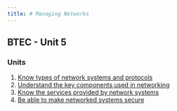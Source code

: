 ```yaml
---
title: # Managing Networks
---
```


## BTEC - Unit 5

### Units
1. [Know types of network systems and protocols](https://keshavdulal.github.io/btec-notes/notes/managing-networks/btec-mn-u1)
1. [Understand the key components used in networking](https://keshavdulal.github.io/btec-notes/notes/managing-networks/btec-mn-u2)
1. [Know the services provided by network systems](https://keshavdulal.github.io/btec-notes/notes/managing-networks/btec-mn-u3)
1. [Be able to make networked systems secure](https://keshavdulal.github.io/btec-notes/notes/managing-networks/btec-mn-u4)